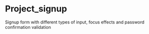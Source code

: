 # Project_signup
Signup form with different types of input, focus effects and password confirmation validation
